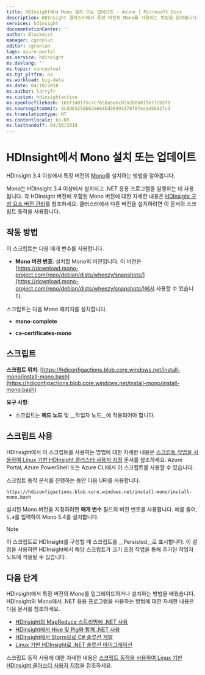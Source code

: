 ```yaml
---
title: HDInsight에서 Mono 설치 또는 업데이트 - Azure | Microsoft Docs
description: HDInsight 클러스터에서 특정 버전의 Mono를 사용하는 방법을 알아봅니다. Mono는 Linux 기반 HDInsight 클러스터에서 .NET 응용 프로그램을 실행하는 데 사용됩니다.
services: hdinsight
documentationCenter: ''
author: Blackmist
manager: cgronlun
editor: cgronlun
tags: azure-portal
ms.service: hdinsight
ms.devlang: ''
ms.topic: conceptual
ms.tgt_pltfrm: na
ms.workload: big-data
ms.date: 04/10/2018
ms.author: larryfr
ms.custom: hdinsightactive
ms.openlocfilehash: 165f1d8175c7c7b58a5eec02a208b81fe73cb5f9
ms.sourcegitcommit: 9cdd83256b82e664bd36991d78f87ea1e56827cd
ms.translationtype: HT
ms.contentlocale: ko-KR
ms.lasthandoff: 04/16/2018
---
```

# <a name="install-or-update-mono-on-hdinsight"></a>HDInsight에서 Mono 설치 또는 업데이트

HDInsight 3.4 이상에서 특정 버전의 [Mono](https://www.mono-project.com)를 설치하는 방법을 알아봅니다.

Mono는 HDInsight 3.4 이상에서 설치되고 .NET 응용 프로그램을 실행하는 데 사용됩니다. 각 HDInsight 버전에 포함된 Mono 버전에 대한 자세한 내용은 [HDInsight 구성 요소 버전 관리](hdinsight-component-versioning.md)를 참조하세요. 클러스터에서 다른 버전을 설치하려면 이 문서의 스크립트 동작을 사용합니다. 

## <a name="how-it-works"></a>작동 방법

이 스크립트는 다음 매개 변수를 사용합니다.

* __Mono 버전 번호__: 설치할 Mono의 버전입니다. 이 버전은 [https://download.mono-project.com/repo/debian/dists/wheezy/snapshots/](https://download.mono-project.com/repo/debian/dists/wheezy/snapshots/)에서 사용할 수 있습니다.

스크립트는 다음 Mono 패키지를 설치합니다.

* __mono-complete__

* __ca-certificates-mono__

## <a name="the-script"></a>스크립트

__스크립트 위치__: [https://hdiconfigactions.blob.core.windows.net/install-mono/install-mono.bash](https://hdiconfigactions.blob.core.windows.net/install-mono/install-mono.bash)

__요구 사항__:

* 스크립트는 __헤드 노드__ 및 __작업자 노드__에 적용되어야 합니다.

## <a name="to-use-the-script"></a>스크립트 사용

HDInsight에서 이 스크립트를 사용하는 방법에 대한 자세한 내용은 [스크립트 작업을 사용하여 Linux 기반 HDInsight 클러스터 사용자 지정](hdinsight-hadoop-customize-cluster-linux.md#apply-a-script-action-to-a-running-cluster) 문서를 참조하세요. Azure Portal, Azure PowerShell 또는 Azure CLI에서 이 스크립트를 사용할 수 있습니다.

스크립트 동작 문서를 진행하는 동안 다음 URI를 사용합니다.

    https://hdiconfigactions.blob.core.windows.net/install-mono/install-mono.bash

설치된 Mono 버전을 지정하려면 __매개 변수__ 필드의 버전 번호를 사용합니다. 예를 들어, `5.4`를 입력하여 Mono 5.4를 설치합니다.

> [!NOTE]
> 이 스크립트로 HDInsight를 구성할 때 스크립트를 __Persisted__로 표시합니다. 이 설정을 사용하면 HDInsight에서 해당 스크립트가 크기 조정 작업을 통해 추가된 작업자 노드에 적용될 수 있습니다.

## <a name="next-steps"></a>다음 단계

HDInsight에서 특정 버전의 Mono를 업그레이드하거나 설치하는 방법을 배웠습니다. HDInsight의 Mono에서 .NET 응용 프로그램을 사용하는 방법에 대한 자세한 내용은 다음 문서를 참조하세요.

* [HDInsight의 MapReduce 스트리밍에 .NET 사용](hadoop/apache-hadoop-dotnet-csharp-mapreduce-streaming.md)
* [HDInsight에서 Hive 및 Pig와 함께 .NET 사용](hadoop/apache-hadoop-hive-pig-udf-dotnet-csharp.md)
* [HDInsight에서 Storm으로 C# 솔루션 개발](storm/apache-storm-develop-csharp-visual-studio-topology.md)
* [Linux 기반 HDInsight로 .NET 솔루션 마이그레이션](hdinsight-hadoop-migrate-dotnet-to-linux.md)

스크립트 동작 사용에 대한 자세한 내용은 [스크립트 동작을 사용하여 Linux 기반 HDInsight 클러스터 사용자 지정](hdinsight-hadoop-customize-cluster-linux.md)을 참조하세요.